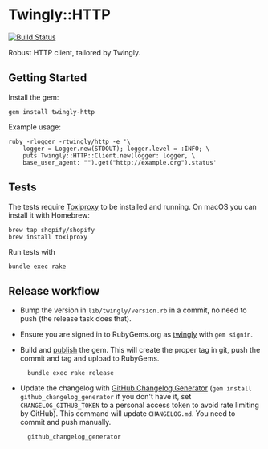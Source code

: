 # Twingly::HTTP

[![Build Status](https://travis-ci.com/twingly/twingly-http.svg?branch=master)](https://travis-ci.com/twingly/twingly-http)

Robust HTTP client, tailored by Twingly.

## Getting Started

Install the gem:

    gem install twingly-http

Example usage:

    ruby -rlogger -rtwingly/http -e '\
        logger = Logger.new(STDOUT); logger.level = :INFO; \
        puts Twingly::HTTP::Client.new(logger: logger, \
        base_user_agent: "").get("http://example.org").status'

## Tests

The tests require [Toxiproxy](https://github.com/Shopify/toxiproxy#1-installing-toxiproxy) to be installed and running. On macOS you can install it with Homebrew:

    brew tap shopify/shopify
    brew install toxiproxy

Run tests with

    bundle exec rake

## Release workflow

* Bump the version in `lib/twingly/version.rb` in a commit, no need to push (the release task does that).

* Ensure you are signed in to RubyGems.org as [twingly][twingly-rubygems] with `gem signin`.

* Build and [publish](http://guides.rubygems.org/publishing/) the gem. This will create the proper tag in git, push the commit and tag and upload to RubyGems.

        bundle exec rake release

* Update the changelog with [GitHub Changelog Generator](https://github.com/skywinder/github-changelog-generator/) (`gem install github_changelog_generator` if you don't have it, set `CHANGELOG_GITHUB_TOKEN` to a personal access token to avoid rate limiting by GitHub). This command will update `CHANGELOG.md`. You need to commit and push manually.

        github_changelog_generator

[twingly-rubygems]: https://rubygems.org/profiles/twingly
